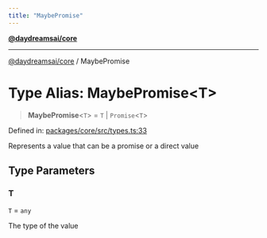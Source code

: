 ```yaml
---
title: "MaybePromise"
---
```


[**@daydreamsai/core**](./api-reference.md)

***

[@daydreamsai/core](./api-reference.md) / MaybePromise

# Type Alias: MaybePromise\<T\>

> **MaybePromise**\<`T`\> = `T` \| `Promise`\<`T`\>

Defined in: [packages/core/src/types.ts:33](https://github.com/dojoengine/daydreams/blob/bbf75946e0d6d99fbdde4cebb2f8a4e8926724f1/packages/core/src/types.ts#L33)

Represents a value that can be a promise or a direct value

## Type Parameters

### T

`T` = `any`

The type of the value
